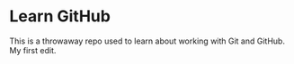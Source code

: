 # Learn GitHub

This is a throwaway repo used to learn about working with Git and GitHub.
My first edit.
